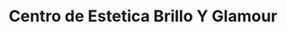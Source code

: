 ---
title: "Centro de Estetica Brillo Y Glamour"
url: /torrent/centro-de-estetica-brillo-y-glamour/
shop: cosméticos
---